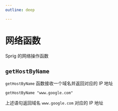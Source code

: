 ```yaml
---
outline: deep

---
```


# 网络函数

Sprig 的网络操作函数

## `getHostByName`

`getHostByName` 函数接收一个域名并返回对应的 IP 地址

```
getHostByName "www.google.com"
```

上述语句返回域名 `www.google.com` 对应的 IP 地址

